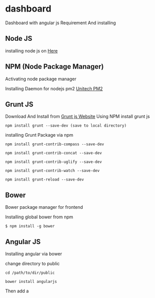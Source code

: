 # dashboard

Dashboard with angular js
Requirement And installing
## Node JS
installing node js on [Here](https://github.com/nodejs/node-v0.x-archive/wiki/Installing-Node.js-via-package-manager?utm_source=%5Bdeliciuos%5D&utm_medium=twitter)

## NPM (Node Package Manager)

Activating node package manager

Installing Daemon for nodejs pm2 [Unitech PM2](https://github.com/Unitech/pm2) 


## Grunt JS 
Download And Install from [Grunt js Website](http://gruntjs.com/)
Using NPM install grunt js

```shell
npm install grunt --save-dev (save to local directory)
```
installing Grunt Package via npm 
```shell
npm install grunt-contrib-compass --save-dev

npm install grunt-contrib-concat --save-dev

npm install grunt-contrib-uglify --save-dev

npm install grunt-contrib-watch --save-dev

npm install grunt-reload --save-dev

```

## Bower
Bower package manager for frontend 

Installing global bower from npm

```shell
$ npm install -g bower
```

## Angular JS
Installing angular via bower

change directory to public
```shell
cd /path/to/dir/public

bower install angularjs
```
Then add a <script> to your index.html:
```html
<script src="/bower_components/angular/angular.js"></script>
```

